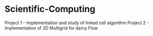 # Scientific-Computing
Project 1 - Implementation and study of linked cell algorithm
Project 2 - Implementation of 2D Multigrid for darcy Flow
